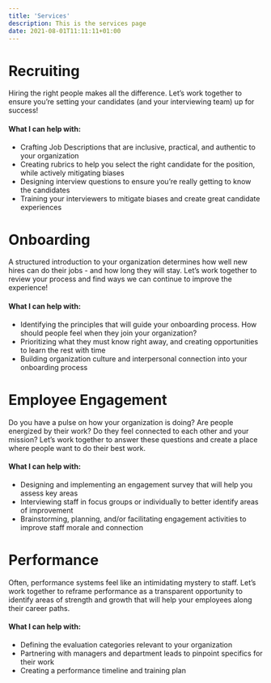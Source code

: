 ```yaml
---
title: 'Services'
description: This is the services page
date: 2021-08-01T11:11:11+01:00
---
```


# Recruiting
Hiring the right people makes all the difference. Let’s work together to ensure you’re setting your candidates (and your interviewing team) up for success!

#### What I can help with:
- Crafting Job Descriptions that are inclusive, practical, and authentic to your organization
- Creating rubrics to help you select the right candidate for the position, while actively mitigating biases
- Designing interview questions to ensure you’re really getting to know the candidates
- Training your interviewers to mitigate biases and create great candidate experiences

# Onboarding
A structured introduction to your organization determines how well new hires can do their jobs - and how long they will stay. Let’s work together to review your process and find ways we can continue to improve the experience!

#### What I can help with:
- Identifying the principles that will guide your onboarding process. How should people feel when they join your organization?
- Prioritizing what they must know right away, and creating opportunities to learn the rest with time
- Building organization culture and interpersonal connection into your onboarding process

# Employee Engagement
Do you have a pulse on how your organization is doing? Are people energized by their work? Do they feel connected to each other and your mission? Let’s work together to answer these questions and create a place where people want to do their best work.

#### What I can help with:
- Designing and implementing an engagement survey that will help you assess key areas
- Interviewing staff in focus groups or individually to better identify areas of improvement
- Brainstorming, planning, and/or facilitating engagement activities to improve staff morale and connection


# Performance
Often, performance systems feel like an intimidating mystery to staff. Let’s work together to reframe performance as a transparent opportunity to identify areas of strength and growth that will help your employees along their career paths.

#### What I can help with:
- Defining the evaluation categories relevant to your organization
- Partnering with managers and department leads to pinpoint specifics for their work
- Creating a performance timeline and training plan